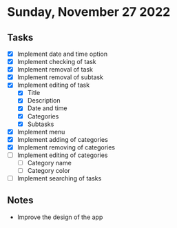 # Sunday, November 27 2022

## Tasks

-   [x] Implement date and time option
-   [x] Implement checking of task
-   [x] Implement removal of task
-   [x] Implement removal of subtask
-   [x] Implement editing of task
    -   [x] Title
    -   [x] Description
    -   [x] Date and time
    -   [x] Categories
    -   [x] Subtasks
-   [x] Implement menu
-   [x] Implement adding of categories
-   [x] Implement removing of categories
-   [ ] Implement editing of categories
    -   [ ] Category name
    -   [ ] Category color
-   [ ] Implement searching of tasks

## Notes

-   Improve the design of the app
